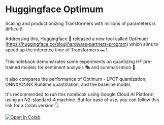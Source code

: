 # Huggingface Optimum

Scaling and productionizing Transformers with millions of parameters is difficult!

Addressing this, Huggingface 🤗 released a new tool called _Optimum_ (https://huggingface.co/blog/hardware-partners-program) which aims to speed up the inference time of Transformers 🏎️!

This notebook demonstrates some experiments on quantizing HF pre-trained models for sentiment analysis 🎭 and summarization 🤏.

It also compares the performance of Optimum - LPOT quantization, ONNX/ONNX Runtime quantization, and the baseline model.

It's recommended to run this notebook using Google Cloud AI Platform, using an N2-standard-4 machine. But for ease of use, you can follow this link for a Colab version 👇:

[![Open In Colab](https://colab.research.google.com/assets/colab-badge.svg)](optimum.ipynb)
